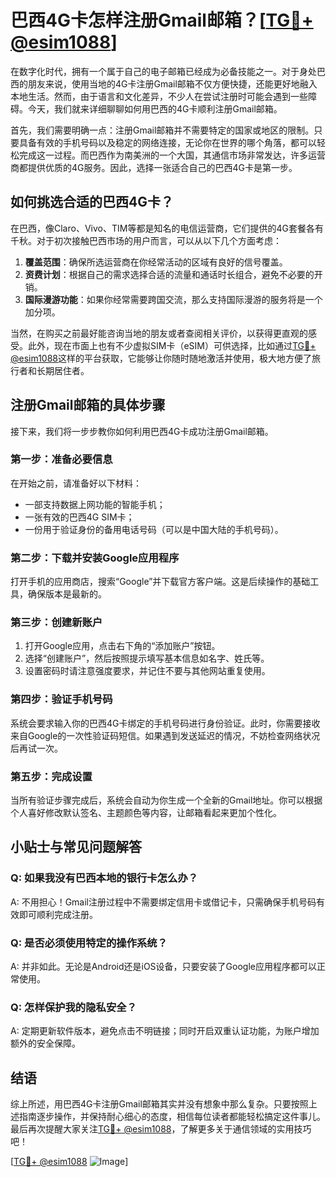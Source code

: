 # 巴西4G卡怎样注册Gmail邮箱？[[TG💪+ @esim1088](https://t.me/s/esim1088)]

在数字化时代，拥有一个属于自己的电子邮箱已经成为必备技能之一。对于身处巴西的朋友来说，使用当地的4G卡注册Gmail邮箱不仅方便快捷，还能更好地融入本地生活。然而，由于语言和文化差异，不少人在尝试注册时可能会遇到一些障碍。今天，我们就来详细聊聊如何用巴西的4G卡顺利注册Gmail邮箱。

首先，我们需要明确一点：注册Gmail邮箱并不需要特定的国家或地区的限制。只要具备有效的手机号码以及稳定的网络连接，无论你在世界的哪个角落，都可以轻松完成这一过程。而巴西作为南美洲的一个大国，其通信市场非常发达，许多运营商都提供优质的4G服务。因此，选择一张适合自己的巴西4G卡是第一步。

## 如何挑选合适的巴西4G卡？

在巴西，像Claro、Vivo、TIM等都是知名的电信运营商，它们提供的4G套餐各有千秋。对于初次接触巴西市场的用户而言，可以从以下几个方面考虑：

1. **覆盖范围**：确保所选运营商在你经常活动的区域有良好的信号覆盖。
2. **资费计划**：根据自己的需求选择合适的流量和通话时长组合，避免不必要的开销。
3. **国际漫游功能**：如果你经常需要跨国交流，那么支持国际漫游的服务将是一个加分项。

当然，在购买之前最好能咨询当地的朋友或者查阅相关评价，以获得更直观的感受。此外，现在市面上也有不少虚拟SIM卡（eSIM）可供选择，比如通过[TG💪+ @esim1088](https://t.me/s/esim1088)这样的平台获取，它能够让你随时随地激活并使用，极大地方便了旅行者和长期居住者。

## 注册Gmail邮箱的具体步骤

接下来，我们将一步步教你如何利用巴西4G卡成功注册Gmail邮箱。

### 第一步：准备必要信息
在开始之前，请准备好以下材料：
- 一部支持数据上网功能的智能手机；
- 一张有效的巴西4G SIM卡；
- 一份用于验证身份的备用电话号码（可以是中国大陆的手机号码）。

### 第二步：下载并安装Google应用程序
打开手机的应用商店，搜索“Google”并下载官方客户端。这是后续操作的基础工具，确保版本是最新的。

### 第三步：创建新账户
1. 打开Google应用，点击右下角的“添加账户”按钮。
2. 选择“创建账户”，然后按照提示填写基本信息如名字、姓氏等。
3. 设置密码时请注意强度要求，并记住不要与其他网站重复使用。

### 第四步：验证手机号码
系统会要求输入你的巴西4G卡绑定的手机号码进行身份验证。此时，你需要接收来自Google的一次性验证码短信。如果遇到发送延迟的情况，不妨检查网络状况后再试一次。

### 第五步：完成设置
当所有验证步骤完成后，系统会自动为你生成一个全新的Gmail地址。你可以根据个人喜好修改默认签名、主题颜色等内容，让邮箱看起来更加个性化。

## 小贴士与常见问题解答

### Q: 如果我没有巴西本地的银行卡怎么办？
A: 不用担心！Gmail注册过程中不需要绑定信用卡或借记卡，只需确保手机号码有效即可顺利完成注册。

### Q: 是否必须使用特定的操作系统？
A: 并非如此。无论是Android还是iOS设备，只要安装了Google应用程序都可以正常使用。

### Q: 怎样保护我的隐私安全？
A: 定期更新软件版本，避免点击不明链接；同时开启双重认证功能，为账户增加额外的安全保障。

## 结语

综上所述，用巴西4G卡注册Gmail邮箱其实并没有想象中那么复杂。只要按照上述指南逐步操作，并保持耐心细心的态度，相信每位读者都能轻松搞定这件事儿。最后再次提醒大家关注[TG💪+ @esim1088](https://t.me/s/esim1088)，了解更多关于通信领域的实用技巧吧！

[[TG💪+ @esim1088](https://t.me/s/esim1088) ![Image](https://i.postimg.cc/4NQfJmqS/Snipaste-2025-05-13-00-14-12.png)]